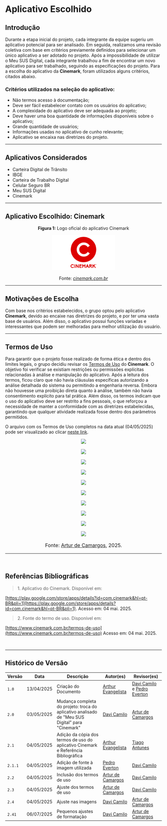 # Aplicativo Escolhido

## Introdução

Durante a etapa inicial do projeto, cada integrante da equipe sugeriu um aplicativo potencial para ser analisado. Em seguida, realizamos uma revisão coletiva com base em critérios previamente definidos para selecionar um único aplicativo a ser adotado no projeto. Após a impossibilidade de utilizar o Meu SUS Digital, cada integrante trabalhou a fim de encontrar um novo aplicativo para ser trabalhado, seguindo as especificações do projeto. Para a escolha do aplicativo da **Cinemark**, foram utilizados alguns critérios, citados abaixo.

### Critérios utilizados na seleção do aplicativo:

- Não termos acesso à documentação;
- Deve ser fácil estabelecer contato com os usuários do aplicativo;
- A complexidade do aplicativo deve ser adequada ao projeto;
- Deve haver uma boa quantidade de informações disponíveis sobre o aplicativo;
- Grande quantidade de usuários;
- Informações usadas no aplicativo de cunho relevante;
- Aplicativo se encaixa nas diretrizes do projeto.

---

## Aplicativos Considerados

- Carteira Digital de Trânsito  
- IBGE  
- Carteira de Trabalho Digital  
- Celular Seguro BR  
- Meu SUS Digital  
- Cinemark

---

## Aplicativo Escolhido: **Cinemark**

<p align="center"><strong>Figura 1:</strong> Logo oficial do aplicativo Cinemark</p>
<p align="center"><img src="https://github.com/Requisitos-de-Software/2025.1-Cinemark/raw/main/docs/img/logo_cinemark.png" style="width: 40%"></p>
<p align="center">Fonte: <a href="https://www.cinemark.com.br" target="_blank"><i>cinemark.com.br</i></a></p>

---

## Motivações de Escolha

Com base nos critérios estabelecidos, o grupo optou pelo aplicativo **Cinemark**, devido ao encaixe nas diretrizes do projeto, e por ter uma vasta base de usuários. Além disso, o aplicativo possui funções variadas e interessantes que podem ser melhoradas para melhor utilização do usuário.

---

## Termos de Uso

Para garantir que o projeto fosse realizado de forma ética e dentro dos limites legais, o grupo decidiu revisar os [Termos de Uso](https://www.cinemark.com.br/termos-de-uso) do **Cinemark**. O objetivo foi verificar se existiam restrições ou permissões explícitas relacionadas à análise e manipulação do aplicativo. Após a leitura dos termos, ficou claro que não havia cláusulas específicas autorizando a análise detalhada do sistema ou permitindo a engenharia reversa. Embora não houvesse uma proibição direta quanto à análise, também não havia consentimento explícito para tal prática. Além disso, os termos indicam que o uso do aplicativo deve ser restrito a fins pessoais, o que reforçou a necessidade de manter a conformidade com as diretrizes estabelecidas, garantindo que qualquer atividade realizada fosse dentro dos parâmetros permitidos.

O arquivo com os Termos de Uso completos na data atual (04/05/2025) pode ser visualizado ao clicar [neste link](../entrega1/Copia_termosCinemark.pdf).

<p align="center"><img src="https://requisitos-de-software.github.io/2025.1-Cinemark/assets/termos_de_uso/um.png" style="width: 40%"></p>
<p align="center"><img src="https://requisitos-de-software.github.io/2025.1-Cinemark/assets/termos_de_uso/dois.png" style="width: 40%"></p>
<p align="center"><img src="https://requisitos-de-software.github.io/2025.1-Cinemark/assets/termos_de_uso/tres.png" style="width: 40%"></p>
<p align="center"><img src="https://requisitos-de-software.github.io/2025.1-Cinemark/assets/termos_de_uso/quatro.png" style="width: 40%"></p>
<p align="center"><img src="https://requisitos-de-software.github.io/2025.1-Cinemark/assets/termos_de_uso/cinco.png" style="width: 40%"></p>
<p align="center"><img src="https://requisitos-de-software.github.io/2025.1-Cinemark/assets/termos_de_uso/seis.png" style="width: 40%"></p>
<p align="center"><img src="https://requisitos-de-software.github.io/2025.1-Cinemark/assets/termos_de_uso/sete.png" style="width: 40%"></p>
<p align="center"><img src="https://requisitos-de-software.github.io/2025.1-Cinemark/assets/termos_de_uso/oito.png" style="width: 40%"></p>
<p align="center"><img src="https://requisitos-de-software.github.io/2025.1-Cinemark/assets/termos_de_uso/nove.png" style="width: 40%"></p>
<p align="center"><img src="https://requisitos-de-software.github.io/2025.1-Cinemark/assets/termos_de_uso/dez.png" style="width: 40%"></p>
<p align="center" style="font-size: 16px;">Fonte: <a href="https://github.com/ArturDCR" target="_blank">Artur de Camargos</a>, 2025.</p>

---
<br>

## Referências Bibliográficas

> <p id="1">1. Aplicativo do Cinemark. Disponível em: 
   [https://play.google.com/store/apps/details?id=com.cinemark&hl=pt-BR&pli=1](https://play.google.com/store/apps/details?id=com.cinemark&hl=pt-BR&pli=1). 
   Acesso em: 04 mai. 2025.
   
><p id="2">2. Fonte do termo de uso. Disponível em: 
   [https://www.cinemark.com.br/termos-de-uso](https://www.cinemark.com.br/termos-de-uso)
   Acesso em: 04 mai. 2025.
</p>

<br>

---

## Histórico de Versão

| Versão | Data          | Descrição                          | Autor(es)     |  Revisor(es)  |
| ------ | ------------- | ---------------------------------- | ------------- | ------------- |
| `1.0`  |  13/04/2025 |  Criação do Documento | [Arthur Evangelista](https://github.com/arthurevg) | [Davi Camilo](https://github.com/Davicamilo23) e [Pedro Everton](https://github.com/pedroeverton217) |
| `2.0`  |  03/05/2025 | Mudança completa do projeto: troca do aplicativo analisado de "Meu SUS Digital" para "Cinemark" | [Davi Camilo](https://github.com/Davicamilo23) | [Artur de Camargos](https://github.com/ArturDCR) |
| `2.1`  |04/05/2025|Adição da cópia dos termos de uso do aplicativo Cinemark e Referência Bibliográfica| [Arthur Evangelista](https://github.com/arthurevg) | [Tiago Antunes](https://github.com/TiagoBalieiro) |
|`2.1.1` |04/05/2025|Adição de fonte à imagem utilizada| [Pedro Everton](https://github.com/pedroeverton217) | [Davi Camilo](https://github.com/Davicamilo23) |
| `2.2`  |04/05/2025|Inclusão dos termos de uso| [Artur de Camargos](https://github.com/ArturDCR) | [Davi Camilo](https://github.com/Davicamilo23) |
| `2.3`  |04/05/2025|Ajuste dos termos de uso| [Artur de Camargos](https://github.com/ArturDCR) | [Davi Camilo](https://github.com/Davicamilo23) |
| `2.4`  | 04/05/2025 | Ajuste nas imagens | [Davi Camilo](https://github.com/Davicamilo23) | [Artur de Camargos](https://github.com/ArturDCR) |
| `2.41` | 06/07/2025 | Pequenos ajustes de formatação | [Davi Camilo](https://github.com/Davicamilo23) | [Artur de Camargos](https://github.com/ArturDCR) |
